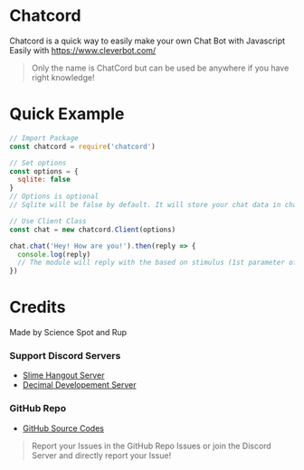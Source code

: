 # Chatcord

Chatcord is a quick way to easily make your own Chat Bot with Javascript Easily with https://www.cleverbot.com/

> Only the name is ChatCord but can be used be anywhere if you have right knowledge!

# Quick Example

```js
// Import Package
const chatcord = require('chatcord')

// Set options
const options = {
  sqlite: false
}
// Options is optional
// Sqlite will be false by default. It will store your chat data in chat.sqlite if its set to true or else will be stored in array which will be cleared on each restart of the programm!

// Use Client Class
const chat = new chatcord.Client(options)

chat.chat('Hey! How are you!').then(reply => {
  console.log(reply)
  // The module will reply with the based on stimulus (1st parameter of the chat function!)
})
```

# Credits
 
Made by Science Spot and Rup

### Support Discord Servers
- [Slime Hangout Server](https://discord.gg/tNVXCe9)
- [Decimal Developement Server](https://discord.gg/FrduEZd)

### GitHub Repo
- [GitHub Source Codes](https://github.com/Scientific-Guy/chatcord)

> Report your Issues in the GitHub Repo Issues or join the Discord Server and directly report your Issue!

